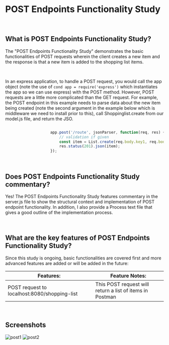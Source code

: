 # POST Endpoints Functionality Study

<br>

## What is POST Endpoints Functionality Study?
The "POST Endpoints Functionality Study" demonstrates the basic functionalities of POST requests wherein the client creates a new item and the response is that a new item is added to the shopping list items.

<br>

In an express application, to handle a POST request, you would call the app object (note the use of ```cond app = require('express')``` which instantiates the app so we can use express) with the POST method.  However, POST requests are a little more complicated than the GET request.  For example, the POST endpoint in this example needs to parse data about the new item being created (note the second argument in the example below which is middleware we need to install prior to this), call Shoppinglist.create from our model.js file, and return the JSO.  


```JavaScript

                    app.post('/route', jsonParser, function(req, res) {                                         
                        // validation if given
                        const item = List.create(req.body.key1, req.body.key2);
                        res.status(201).json(item);
                    });

```

<br>

## Does POST Endpoints Functionality Study commentary?
Yes! The POST Endpoints Functionality Study features commentary in the server.js file to show the structural context and implementation of POST endpoint functionality.  In addition, I also provide a Process text file that gives a good outline of the implementation process. 

<br>

## What are the key features of POST Endpoints Functionality Study?
Since this study is ongoing, basic functionalities are covered first and more advanced features are added or will be added in the future:


| **Features:**                            | **Feature Notes:**                             |
| ---------------------------------------- | ----------------------------------------------|
| POST request to localhost:8080/shopping-list      | This POST request will return a list of items in Postman        |



<br>

## Screenshots
![post1](https://user-images.githubusercontent.com/37447586/62384956-8f4c0300-b508-11e9-99ad-44fb0def9834.png)
![post2](https://user-images.githubusercontent.com/37447586/62384957-8f4c0300-b508-11e9-93e5-a402a3460083.png)
